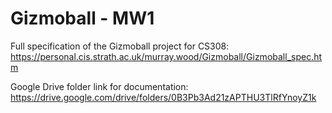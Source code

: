 # Gizmoball - MW1

Full specification of the Gizmoball project for CS308:
https://personal.cis.strath.ac.uk/murray.wood/Gizmoball/Gizmoball_spec.htm

Google Drive folder link for documentation:
https://drive.google.com/drive/folders/0B3Pb3Ad21zAPTHU3TlRfYnoyZ1k
